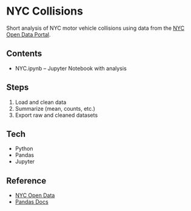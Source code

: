 # NYC Collisions

Short analysis of NYC motor vehicle collisions using data from the [NYC Open Data Portal](https://data.cityofnewyork.us/Public-Safety/Motor-Vehicle-Collisions-Vehicles/bm4k-52h4/about_data).

## Contents
- NYC.ipynb – Jupyter Notebook with analysis   

## Steps
1. Load and clean data  
2. Summarize (mean, counts, etc.)  
3. Export raw and cleaned datasets  

## Tech
- Python  
- Pandas  
- Jupyter  

## Reference
- [NYC Open Data](https://data.cityofnewyork.us/Public-Safety/Motor-Vehicle-Collisions-Vehicles/bm4k-52h4/about_data)  
- [Pandas Docs](https://pandas.pydata.org/docs/index.html)  
